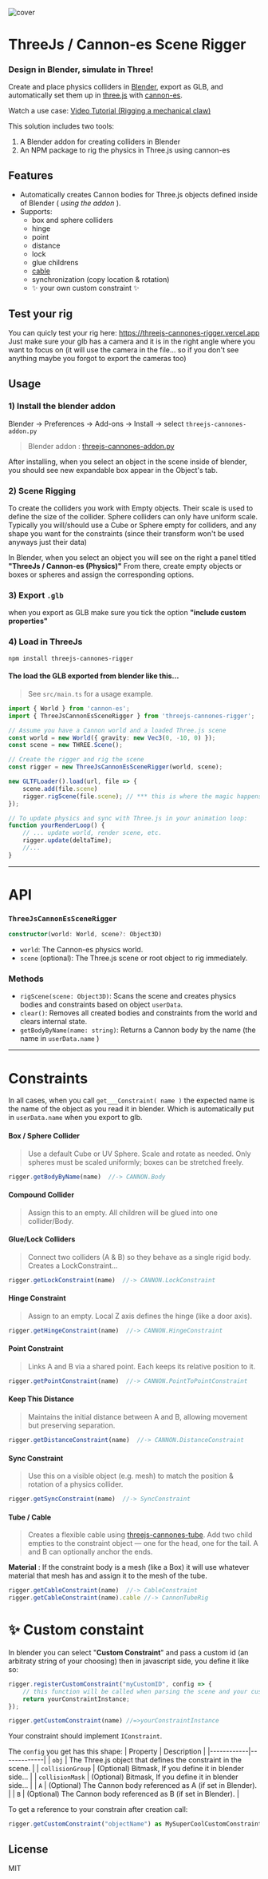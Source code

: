![cover](https://github.com/bandinopla/threejs-cannones-rigger/raw/main/cover.png) 

# ThreeJs / Cannon-es Scene Rigger
### Design in Blender, simulate in Three!
 
Create and place physics colliders in [Blender](http://blender.org/), export as GLB, and automatically set them up in [three.js](https://threejs.org/) with [cannon-es](https://github.com/pmndrs/cannon-es).

Watch a use case: [Video Tutorial (Rigging a mechanical claw)](https://youtu.be/RtO2KUH9Vig)

This solution includes two tools:

1) A Blender addon for creating colliders in Blender 
2) An NPM package to rig the physics in Three.js using cannon-es
 

## Features

- Automatically creates Cannon bodies for Three.js objects defined inside of Blender ( _using the addon_ ).
- Supports:
    - box and sphere colliders
    - hinge
    - point
    - distance
    - lock
    - glue childrens
    - [cable](https://www.npmjs.com/package/threejs-cannones-tube) 
    - synchronization (copy location & rotation) 
    - :sparkles: your own custom constraint :sparkles:

## Test your rig
You can quicly test your rig here: https://threejs-cannones-rigger.vercel.app
Just make sure your glb has a camera and it is in the right angle where you want to focus on (it will use the camera in the file... so if you don't see anything maybe you forgot to export the cameras too)

## Usage

### 1) Install the blender addon
Blender → Preferences → Add-ons → Install → select `threejs-cannones-addon.py`
> Blender addon : [threejs-cannones-addon.py](https://github.com/bandinopla/threejs-cannones-rigger/raw/refs/heads/main/threejs-cannones-addon.py) 

After installing, when you select an object in the scene inside of blender, you should see new expandable box appear in the Object's tab.

### 2) Scene Rigging

To create the colliders you work with Empty objects. Their scale is used to define the size of the collider. Sphere colliders can only have uniform scale. Typically you will/should use a Cube or Sphere empty for colliders, and any shape you want for the constraints (since their transform won't be used anyways just their data)

In Blender, when you select an object you will see on the right a panel titled **"ThreeJs / Cannon-es (Physics)"**  From there, create empty objects or boxes or spheres and assign the corresponding options.

### 3) Export `.glb`
when you export as GLB make sure you tick the option **"include custom properties"**


### 4) Load in ThreeJs
```
npm install threejs-cannones-rigger
```
#### The load the GLB exported from blender like this...
> See `src/main.ts` for a usage example.
```typescript
import { World } from 'cannon-es';
import { ThreeJsCannonEsSceneRigger } from 'threejs-cannones-rigger';

// Assume you have a Cannon world and a loaded Three.js scene
const world = new World({ gravity: new Vec3(0, -10, 0) });
const scene = new THREE.Scene();

// Create the rigger and rig the scene
const rigger = new ThreeJsCannonEsSceneRigger(world, scene);

new GLTFLoader().load(url, file => {
    scene.add(file.scene)
    rigger.rigScene(file.scene); // *** this is where the magic happens ***
});

// To update physics and sync with Three.js in your animation loop:
function yourRenderLoop() {
    // ... update world, render scene, etc.
    rigger.update(deltaTime);
    //...
}
``` 
---

# API 

### `ThreeJsCannonEsSceneRigger`

```typescript
constructor(world: World, scene?: Object3D)
```
- `world`: The Cannon-es physics world.
- `scene` (optional): The Three.js scene or root object to rig immediately.

### Methods

- `rigScene(scene: Object3D)`: Scans the scene and creates physics bodies and constraints based on object `userData`.
- `clear()`: Removes all created bodies and constraints from the world and clears internal state. 
- `getBodyByName(name: string)`: Returns a Cannon body by the name (the name in `userData.name` )  

---
# Constraints
In all cases, when you call `get___Constraint( name )` the expected name is the name of the object as you read it in blender. Which is automatically put in `userData.name` when you export to glb.

#### Box / Sphere Collider
> Use a default Cube or UV Sphere. Scale and rotate as needed. Only spheres must be scaled uniformly; boxes can be stretched freely.
```js
rigger.getBodyByName(name)  //-> CANNON.Body
```

#### Compound Collider
> Assign this to an empty. All children will be glued into one collider/Body.  

#### Glue/Lock Colliders
> Connect two colliders (A & B) so they behave as a single rigid body. Creates a LockConstraint...
```js
rigger.getLockConstraint(name)  //-> CANNON.LockConstraint
```

#### Hinge Constraint
> Assign to an empty. Local Z axis defines the hinge (like a door axis).
```js
rigger.getHingeConstraint(name)  //-> CANNON.HingeConstraint
```

#### Point Constraint
> Links A and B via a shared point. Each keeps its relative position to it.
```js
rigger.getPointConstraint(name)  //-> CANNON.PointToPointConstraint
```

#### Keep This Distance
>Maintains the initial distance between A and B, allowing movement but preserving separation.
```js
rigger.getDistanceConstraint(name)  //-> CANNON.DistanceConstraint
```

#### Sync Constraint
> Use this on a visible object (e.g. mesh) to match the position & rotation of a physics collider.
```js
rigger.getSyncConstraint(name)  //-> SyncConstraint
```

#### Tube / Cable
>Creates a flexible cable using [threejs-cannones-tube](https://www.npmjs.com/package/threejs-cannones-tube).
Add two child empties to the constraint object — one for the head, one for the tail. A and B can optionally anchor the ends. 

**Material** : If the constraint body is a mesh (like a Box) it will use whatever material that mesh has and assign it to the mesh of the tube.
```js
rigger.getCableConstraint(name)  //-> CableConstraint
rigger.getCableConstraint(name).cable //-> CannonTubeRig
```

# :sparkles: Custom constaint 
In blender you can select "**Custom Constraint**" and pass a custom id (an arbitraty string of your choosing) then in javascript side, you define it like so:

```js
rigger.registerCustomConstraint("myCustomID", config => {
    // this function will be called when parsing the scene and your custom id is detected...
    return yourConstraintInstance;
});

rigger.getCustomConstraint(name) //=>yourConstraintInstance
```

Your constraint should implement `IConstraint`. 

The `config` you get has this shape: 
| Property   | Description |
|------------|-------------|
| `obj`   | The Three.js object that defines the constraint in the scene. |
| `collisionGroup`    | (Optional) Bitmask, If you define it in blender side... |
| `collisionMask`    | (Optional) Bitmask, If you define it in blender side... |
| `A`        | (Optional) The Cannon body referenced as A (if set in Blender). |
| `B`        | (Optional) The Cannon body referenced as B (if set in Blender). | 

To get a reference to your constrain after creation call:

```typescript
rigger.getCustomConstraint("objectName") as MySuperCoolCustomConstraint
```






## License

MIT

